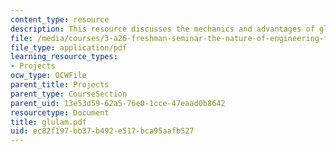 ```yaml
---
content_type: resource
description: This resource discusses the mechanics and advantages of glulam wood.
file: /media/courses/3-a26-freshman-seminar-the-nature-of-engineering-fall-2005/ec82f197bb37b492e517bca95aafb527_glulam.pdf
file_type: application/pdf
learning_resource_types:
- Projects
ocw_type: OCWFile
parent_title: Projects
parent_type: CourseSection
parent_uid: 13e53d59-62a5-76e0-1cce-47eaad0b8642
resourcetype: Document
title: glulam.pdf
uid: ec82f197-bb37-b492-e517-bca95aafb527
---
```

